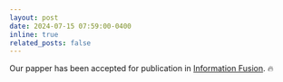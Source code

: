 ```yaml
---
layout: post
date: 2024-07-15 07:59:00-0400
inline: true
related_posts: false
---
```


Our papper has been accepted for publication in [Information Fusion](https://www.sciencedirect.com/science/article/abs/pii/S1566253524003671). :fire:

